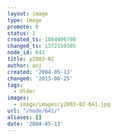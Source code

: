 ```yaml
---
layout: image
type: image
promote: 0
status: 1
created_ts: 1084406798
changed_ts: 1372159385
node_id: 641
title: y2003-02
author: anj
created: '2004-05-13'
changed: '2013-06-25'
tags:
  - Older
images:
  - image/images/y2003-02-641.jpg
url: "/node/641/"
aliases: []
date: '2004-05-13'
---
```


